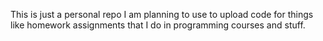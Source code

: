 This is just a personal repo I am planning to use to upload code for things like homework assignments that I do in programming courses and stuff.
